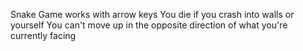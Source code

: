 Snake Game works with arrow keys
You die if you crash into walls or yourself
You can't move up in the opposite direction of what you're currently facing
